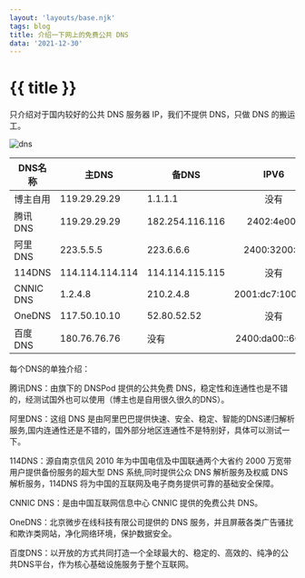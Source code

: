 ```yaml
---
layout: 'layouts/base.njk'
tags: blog
title: 介绍一下网上的免费公共 DNS
data: '2021-12-30'
---
```


# {{ title }}

只介绍对于国内较好的公共 DNS 服务器 IP，我们不提供 DNS，只做 DNS 的搬运工。

![dns](https://s6.jpg.cm/2021/12/30/LJU67L.png)

| DNS名称  | 主DNS | 备DNS | IPV6 |
| ----   | ----   | ----   |:----:|
| 博主自用| 119.29.29.29 |1.1.1.1| 没有 |
| 腾讯 DNS | 119.29.29.29 | 182.254.116.116 | 2402:4e00:: |
| 阿里 DNS | 223.5.5.5 | 223.6.6.6 | 2400:3200::1 |
| 114DNS | 114.114.114.114 | 114.114.115.115 | 没有 |
| CNNIC DNS | 1.2.4.8 | 210.2.4.8 | 2001:dc7:1000::1 |
| OneDNS | 117.50.10.10 | 52.80.52.52 | 没有 |
| 百度 DNS | 180.76.76.76 | 没有 | 2400:da00::6666 |

每个DNS的单独介绍：

腾讯DNS：由旗下的 DNSPod 提供的公共免费 DNS，稳定性和连通性也是不错的，经测试国外也可以使用（博主也是自用很久很久的DNS）。

阿里DNS：这组 DNS 是由阿里巴巴提供快速、安全、稳定、智能的DNS递归解析服务,国内连通性还是不错的，国外部分地区连通性不是特别好，具体可以测试一下。

114DNS：源自南京信风 2010 年为中国电信及中国联通两个大省约 2000 万宽带用户提供备份服务的超大型 DNS 系统,同时提供公众 DNS 解析服务及权威 DNS 解析服务，114DNS 将为中国的互联网及电子商务提供可靠的基础安全保障。

CNNIC DNS：是由中国互联网信息中心 CNNIC 提供的免费公共 DNS。

OneDNS：北京微步在线科技有限公司提供的 DNS 服务，并且屏蔽各类广告骚扰和欺诈类网站，净化网络环境，保护数据安全。

百度DNS：以开放的方式共同打造一个全球最大的、稳定的、高效的、纯净的公共DNS平台，作为核心基础设施服务于整个互联网。